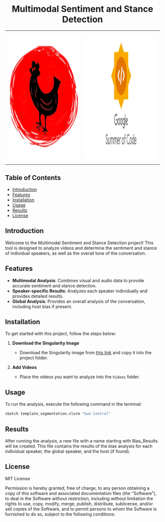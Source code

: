 # <div align="center">Multimodal Sentiment and Stance Detection</div>


<div align="center">
  <table  border="0">
    <tr>
      <td>
  <p>
    <a href="https://www.redhenlab.org" target="_blank">
      <img width="400px" height="400px" src="Images/redhenlabimage.png"></a>
  </p>
    </td>  
<td>
<p>
    <a href="https://summerofcode.withgoogle.com" target="_blank">
      <img width="400px" height="400px" src="Images/gsoc11.jpg"></a>
  </p>
      </tr>
        </td>
</table>
</div>



## Table of Contents
- [Introduction](#introduction)
- [Features](#features)
- [Installation](#installation)
- [Usage](#usage)
- [Results](#results)
- [License](#license)

## Introduction
Welcome to the Multimodal Sentiment and Stance Detection project! This tool is designed to analyze videos and determine the sentiment and stance of individual speakers, as well as the overall tone of the conversation.

## Features
- **Multimodal Analysis**: Combines visual and audio data to provide accurate sentiment and stance detection.
- **Speaker-specific Results**: Analyzes each speaker individually and provides detailed results.
- **Global Analysis**: Provides an overall analysis of the conversation, including host bias if present.

## Installation
To get started with this project, follow the steps below:

1. **Download the Singularity Image**
   - Download the Singularity image from [this link](#) and copy it into the project folder.

2. **Add Videos**
   - Place the videos you want to analyze into the `Videos` folder.

## Usage
To run the analysis, execute the following command in the terminal:

```bash
sbatch template_segmentation.slurm "Gun Control"
```


## Results
After running the analysis, a new file with a name starting with Bias_Results will be created. This file contains the results of the bias analysis for each individual speaker, the global speaker, and the host (if found).

## License
MIT License


Permission is hereby granted, free of charge, to any person obtaining a copy
of this software and associated documentation files (the "Software"), to deal
in the Software without restriction, including without limitation the rights
to use, copy, modify, merge, publish, distribute, sublicense, and/or sell
copies of the Software, and to permit persons to whom the Software is
furnished to do so, subject to the following conditions:

